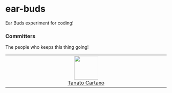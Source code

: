 # ear-buds
Ear Buds experiment for coding!

### Committers

The people who keeps this thing going!

<table><tbody><tr><td align="center" valign="top" width="11%">
<a href="https://github.com/tanato">
<img src="https://github.com/tanato.png?s=75" width="75" height="75"><br />
Tanato Cartaxo
</a>
</td></tr></tbody></table>
